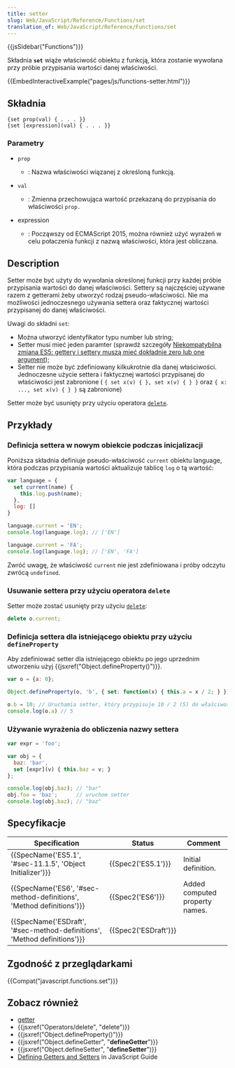 ```yaml
---
title: setter
slug: Web/JavaScript/Reference/Functions/set
translation_of: Web/JavaScript/Reference/Functions/set
---
```

{{jsSidebar("Functions")}}

Składnia **`set`** wiąże właściwość obiektu z funkcją, która zostanie wywołana przy próbie przypisania wartości danej właściwości.

{{EmbedInteractiveExample("pages/js/functions-setter.html")}}

## Składnia

    {set prop(val) { . . . }}
    {set [expression](val) { . . . }}

### Parametry

- `prop`
  - : Nazwa właściwości wiązanej z określoną funkcją.

- `val`
  - : Zmienna przechowująca wartość przekazaną do przypisania do właściwości `prop.`
- expression
  - : Począwszy od ECMAScript 2015, można również użyć wyrażeń w celu połaczenia funkcji z nazwą właściwości, która jest obliczana.

## Description

Setter może być użyty do wywołania określonej funkcji przy każdej próbie przypisania wartości do danej właściwości. Settery są najczęściej używane razem z getterami żeby utworzyć rodzaj pseudo-właściwości. Nie ma możliwości jednoczesnego używania settera oraz faktycznej wartości przypisanej do danej właściwości.

Uwagi do składni `set`:

- Można utworzyć identyfikator typu number lub string;
- Setter musi mieć jeden paramter (sprawdź szczegóły [Niekompatybilna zmiana ES5: gettery i settery muszą mieć dokładnie zero lub one argument](http://whereswalden.com/2010/08/22/incompatible-es5-change-literal-getter-and-setter-functions-must-now-have-exactly-zero-or-one-arguments/));
- Setter nie może być zdefiniowany kilkukrotnie dla danej właściwości. Jednoczesne użycie settera i faktycznej wartości przypisanej do właściwości jest zabronione
  ( `{ set x(v) { }, set x(v) { } }` oraz `{ x: ..., set x(v) { } }` są zabronione)

Setter może być usunięty przy użyciu operatora [`delete`](/pl/docs/Web/JavaScript/Reference/Operators/delete "en-US/docs/JavaScript/Reference/Operators/Special/delete").

## Przykłady

### Definicja settera w nowym obiekcie podczas inicjalizacji

Poniższa składnia definiuje pseudo-właściwość `current` obiektu language, która podczas przypisania wartości aktualizuje tablicę `log` o tą wartość:

```js
var language = {
  set current(name) {
    this.log.push(name);
  },
  log: []
}

language.current = 'EN';
console.log(language.log); // ['EN']

language.current = 'FA';
console.log(language.log); // ['EN', 'FA']
```

Zwróć uwagę, że właściwość `current` nie jest zdefiniowana i próby odczytu zwrócą `undefined`.

### Usuwanie settera przy użyciu operatora `delete`

Setter może zostać usunięty przy użyciu [`delete`](https://developer.mozilla.org/en-US/docs/Web/JavaScript/Reference/Operators/delete):

```js
delete o.current;
```

### Definicja settera dla istniejącego obiektu przy użyciu `defineProperty`

Aby zdefiniować setter dla istniejącego obiektu po jego uprzednim utworzeniu użyj {{jsxref("Object.defineProperty()")}}.

```js
var o = {a: 0};

Object.defineProperty(o, 'b', { set: function(x) { this.a = x / 2; } });

o.b = 10; // Uruchamia setter, który przypisuje 10 / 2 (5) do właściwości 'a'
console.log(o.a) // 5
```

### Używanie wyrażenia do obliczenia nazwy settera

```js
var expr = 'foo';

var obj = {
  baz: 'bar',
  set [expr](v) { this.baz = v; }
};

console.log(obj.baz); // "bar"
obj.foo = 'baz';      // uruchom setter
console.log(obj.baz); // "baz"
```

## Specyfikacje

| Specification                                                                                    | Status                       | Comment                        |
| ------------------------------------------------------------------------------------------------ | ---------------------------- | ------------------------------ |
| {{SpecName('ES5.1', '#sec-11.1.5', 'Object Initializer')}}                     | {{Spec2('ES5.1')}}     | Initial definition.            |
| {{SpecName('ES6', '#sec-method-definitions', 'Method definitions')}}     | {{Spec2('ES6')}}         | Added computed property names. |
| {{SpecName('ESDraft', '#sec-method-definitions', 'Method definitions')}} | {{Spec2('ESDraft')}} |                                |

## Zgodność z przeglądarkami

{{Compat("javascript.functions.set")}}

## Zobacz również

- [getter](/pl/docs/Web/JavaScript/Reference/Functions/get)
- {{jsxref("Operators/delete", "delete")}}
- {{jsxref("Object.defineProperty()")}}
- {{jsxref("Object.defineGetter", "__defineGetter__")}}
- {{jsxref("Object.defineSetter", "__defineSetter__")}}
- [Defining Getters and Setters](/pl/docs/Web/JavaScript/Guide/Working_with_Objects#Defining_getters_and_setters) in JavaScript Guide
